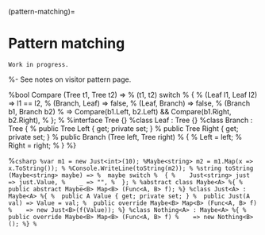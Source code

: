 (pattern-matching)=
# Pattern matching

```{warning}
Work in progress.
```

%- See notes on visitor pattern page.

%bool Compare (Tree t1, Tree t2) =>
%  (t1, t2) switch
%  {
%    (Leaf l1, Leaf l2) => l1 == l2,
%    (Branch, Leaf) => false,
%    (Leaf, Branch) => false,
%    (Branch b1, Branch b2)
%      => Compare(b1.Left, b2.Left) && Compare(b1.Right, b2.Right),
%  };
%
%interface Tree {}
%class Leaf : Tree {}
%class Branch : Tree {
%  public Tree Left { get; private set; }
%  public Tree Right { get; private set; }
%  public Branch (Tree left, Tree right)
%  {
%    Left = left;
%    Right = right;
%  }
%}



%```csharp
%var m1 = new Just<int>(10);
%Maybe<string> m2 = m1.Map(x => x.ToString());
%
%Console.WriteLine(toString(m2));
%
%string toString (Maybe<string> maybe) =>
%  maybe switch
%  {
%    Just<string> just => just.Value,
%    _ => "",
%  };
%
%abstract class Maybe<A>
%{
%  public abstract Maybe<B> Map<B> (Func<A, B> f);
%}
%class Just<A> : Maybe<A>
%{
%  public A Value { get; private set; }
%  public Just(A val) => Value = val;
%  public override Maybe<B> Map<B> (Func<A, B> f)
%    => new Just<B>(f(Value));
%}
%class Nothing<A> : Maybe<A>
%{
%  public override Maybe<B> Map<B> (Func<A, B> f)
%    => new Nothing<B>();
%}
%```

